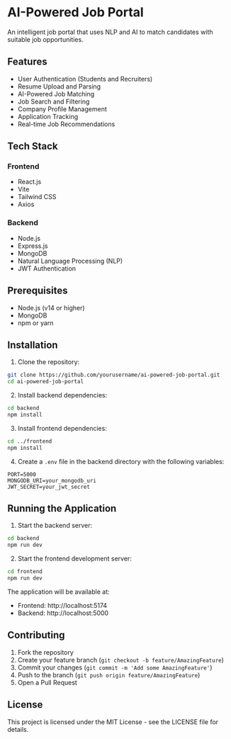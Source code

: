 # AI-Powered Job Portal

An intelligent job portal that uses NLP and AI to match candidates with suitable job opportunities.

## Features

- User Authentication (Students and Recruiters)
- Resume Upload and Parsing
- AI-Powered Job Matching
- Job Search and Filtering
- Company Profile Management
- Application Tracking
- Real-time Job Recommendations

## Tech Stack

### Frontend
- React.js
- Vite
- Tailwind CSS
- Axios

### Backend
- Node.js
- Express.js
- MongoDB
- Natural Language Processing (NLP)
- JWT Authentication

## Prerequisites

- Node.js (v14 or higher)
- MongoDB
- npm or yarn

## Installation

1. Clone the repository:
```bash
git clone https://github.com/yourusername/ai-powered-job-portal.git
cd ai-powered-job-portal
```

2. Install backend dependencies:
```bash
cd backend
npm install
```

3. Install frontend dependencies:
```bash
cd ../frontend
npm install
```

4. Create a `.env` file in the backend directory with the following variables:
```
PORT=5000
MONGODB_URI=your_mongodb_uri
JWT_SECRET=your_jwt_secret
```

## Running the Application

1. Start the backend server:
```bash
cd backend
npm run dev
```

2. Start the frontend development server:
```bash
cd frontend
npm run dev
```

The application will be available at:
- Frontend: http://localhost:5174
- Backend: http://localhost:5000

## Contributing

1. Fork the repository
2. Create your feature branch (`git checkout -b feature/AmazingFeature`)
3. Commit your changes (`git commit -m 'Add some AmazingFeature'`)
4. Push to the branch (`git push origin feature/AmazingFeature`)
5. Open a Pull Request

## License

This project is licensed under the MIT License - see the LICENSE file for details. 
